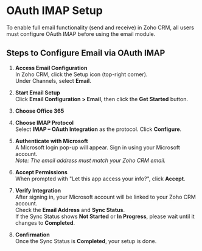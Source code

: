 # OAuth IMAP Setup

To enable full email functionality (send and receive) in Zoho CRM, all users must configure OAuth IMAP before using the email module.

## Steps to Configure Email via OAuth IMAP

1. **Access Email Configuration**  
   In Zoho CRM, click the Setup icon (top-right corner).  
   Under Channels, select **Email**.

2. **Start Email Setup**  
   Click **Email Configuration > Email**, then click the **Get Started** button.

3. **Choose Office 365**

4. **Choose IMAP Protocol**  
   Select **IMAP – OAuth Integration** as the protocol. Click **Configure**.

5. **Authenticate with Microsoft**  
   A Microsoft login pop-up will appear. Sign in using your Microsoft account.  
   _Note: The email address must match your Zoho CRM email._

6. **Accept Permissions**  
   When prompted with "Let this app access your info?", click **Accept**.

7. **Verify Integration**  
   After signing in, your Microsoft account will be linked to your Zoho CRM account.  
   Check the **Email Address** and **Sync Status**.  
   If the Sync Status shows **Not Started** or **In Progress**, please wait until it changes to **Completed**.

8. **Confirmation**  
   Once the Sync Status is **Completed**, your setup is done.
